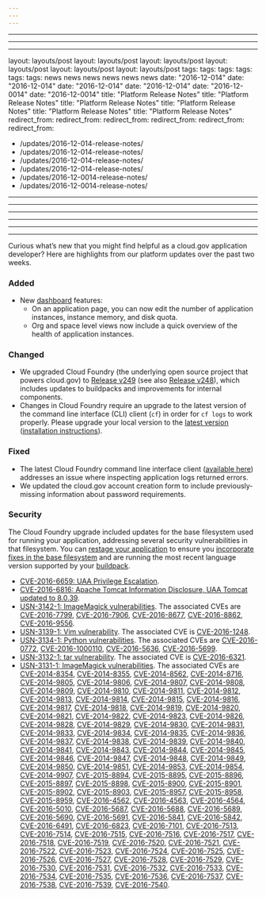 ```yaml
---
---
---
```

---
---
---
layout: layouts/post
layout: layouts/post
layout: layouts/post
layout: layouts/post
layout: layouts/post
layout: layouts/post
tags:
tags:
tags:
tags:
tags:
tags:
  news
  news
  news
  news
  news
  news
date: "2016-12-014"
date: "2016-12-014"
date: "2016-12-014"
date: "2016-12-014"
date: "2016-12-0014"
date: "2016-12-0014"
title: "Platform Release Notes"
title: "Platform Release Notes"
title: "Platform Release Notes"
title: "Platform Release Notes"
title: "Platform Release Notes"
title: "Platform Release Notes"
redirect_from:
redirect_from:
redirect_from:
redirect_from:
redirect_from:
redirect_from:
  - /updates/2016-12-014-release-notes/
  - /updates/2016-12-014-release-notes/
  - /updates/2016-12-014-release-notes/
  - /updates/2016-12-014-release-notes/
  - /updates/2016-12-0014-release-notes/
  - /updates/2016-12-0014-release-notes/
---
---
---
---
---
---

Curious what’s new that you might find helpful as a cloud.gov application developer? Here are highlights from our platform updates over the past two weeks.
<!--more-->

### Added
- New [dashboard](https://dashboard.fr.cloud.gov) features:
  - On an application page, you can now edit the number of application instances, instance memory, and disk quota.
  - Org and space level views now include a quick overview of the health of application instances.

### Changed
- We upgraded Cloud Foundry (the underlying open source project that powers cloud.gov) to [Release v249](https://github.com/cloudfoundry/cf-release/releases/tag/v249) (see also [Release v248](https://github.com/cloudfoundry/cf-release/releases/tag/v248)), which includes updates to buildpacks and improvements for internal components.
- Changes in Cloud Foundry require an upgrade to the latest version of the command line interface (CLI) client (`cf`) in order for `cf logs` to work properly. Please upgrade your local version to the [latest version](https://github.com/cloudfoundry/cli/releases/latest) ([installation instructions](https://docs.cloudfoundry.org/cf-cli/install-go-cli.html)).

### Fixed
- The latest Cloud Foundry command line interface client ([available here](https://github.com/cloudfoundry/cli/releases/latest)) addresses an issue where inspecting application logs returned errors.
- We updated the cloud.gov account creation form to include previously-missing information about password requirements.

### Security
The Cloud Foundry upgrade included updates for the base filesystem used for running your application, addressing several security vulnerabilities in that filesystem. You can [restage your application](https://cli.cloudfoundry.org/en-US/cf/restage.html) to ensure you [incorporate fixes in the base filesystem](https://docs.cloudfoundry.org/devguide/deploy-apps/stacks.html#cli-commands) and are running the most recent language version supported by your [buildpack](https://docs.cloudfoundry.org/buildpacks/).

- [CVE-2016-6659: UAA Privilege Escalation](https://pivotal.io/security/cve-2016-6659).
- [CVE-2016-6816: Apache Tomcat Information Disclosure, UAA Tomcat updated to 8.0.39](https://tomcat.apache.org/security-9.html).
- [USN-3142-1: ImageMagick vulnerabilities](https://www.ubuntu.com/usn/USN-3142-1/). The associated CVEs are [CVE-2016-7799](https://ubuntu.com/security/CVE-2016-7799), [CVE-2016-7906](https://ubuntu.com/security/CVE-2016-7906), [CVE-2016-8677](https://ubuntu.com/security/CVE-2016-8677), [CVE-2016-8862](https://ubuntu.com/security/CVE-2016-8862), [CVE-2016-9556](https://ubuntu.com/security/CVE-2016-9556).
- [USN-3139-1: Vim vulnerability](https://www.ubuntu.com/usn/USN-3139-1/). The associated CVE is [CVE-2016-1248](https://ubuntu.com/security/CVE-2016-1248).
- [USN-3134-1: Python vulnerabilities](https://www.ubuntu.com/usn/USN-3134-1/). The associated CVEs are [CVE-2016-0772](https://ubuntu.com/security/CVE-2016-0772), [CVE-2016-1000110](https://ubuntu.com/security/CVE-2016-1000110), [CVE-2016-5636](https://ubuntu.com/security/CVE-2016-5636), [CVE-2016-5699](https://ubuntu.com/security/CVE-2016-5699).
- [USN-3132-1: tar vulnerability](https://www.ubuntu.com/usn/USN-3132-1/). The associated CVE is [CVE-2016-6321](https://ubuntu.com/security/CVE-2016-6321).
- [USN-3131-1: ImageMagick vulnerabilities](https://www.ubuntu.com/usn/USN-3131-1/). The associated CVEs are [CVE-2014-8354](https://ubuntu.com/security/CVE-2014-8354), [CVE-2014-8355](https://ubuntu.com/security/CVE-2014-8355), [CVE-2014-8562](https://ubuntu.com/security/CVE-2014-8562), [CVE-2014-8716](https://ubuntu.com/security/CVE-2014-8716), [CVE-2014-9805](https://ubuntu.com/security/CVE-2014-9805), [CVE-2014-9806](https://ubuntu.com/security/CVE-2014-9806), [CVE-2014-9807](https://ubuntu.com/security/CVE-2014-9807), [CVE-2014-9808](https://ubuntu.com/security/CVE-2014-9808), [CVE-2014-9809](https://ubuntu.com/security/CVE-2014-9809), [CVE-2014-9810](https://ubuntu.com/security/CVE-2014-9810), [CVE-2014-9811](https://ubuntu.com/security/CVE-2014-9811), [CVE-2014-9812](https://ubuntu.com/security/CVE-2014-9812), [CVE-2014-9813](https://ubuntu.com/security/CVE-2014-9813), [CVE-2014-9814](https://ubuntu.com/security/CVE-2014-9814), [CVE-2014-9815](https://ubuntu.com/security/CVE-2014-9815), [CVE-2014-9816](https://ubuntu.com/security/CVE-2014-9816), [CVE-2014-9817](https://ubuntu.com/security/CVE-2014-9817), [CVE-2014-9818](https://ubuntu.com/security/CVE-2014-9818), [CVE-2014-9819](https://ubuntu.com/security/CVE-2014-9819), [CVE-2014-9820](https://ubuntu.com/security/CVE-2014-9820), [CVE-2014-9821](https://ubuntu.com/security/CVE-2014-9821), [CVE-2014-9822](https://ubuntu.com/security/CVE-2014-9822), [CVE-2014-9823](https://ubuntu.com/security/CVE-2014-9823), [CVE-2014-9826](https://ubuntu.com/security/CVE-2014-9826), [CVE-2014-9828](https://ubuntu.com/security/CVE-2014-9828), [CVE-2014-9829](https://ubuntu.com/security/CVE-2014-9829), [CVE-2014-9830](https://ubuntu.com/security/CVE-2014-9830), [CVE-2014-9831](https://ubuntu.com/security/CVE-2014-9831), [CVE-2014-9833](https://ubuntu.com/security/CVE-2014-9833), [CVE-2014-9834](https://ubuntu.com/security/CVE-2014-9834), [CVE-2014-9835](https://ubuntu.com/security/CVE-2014-9835), [CVE-2014-9836](https://ubuntu.com/security/CVE-2014-9836), [CVE-2014-9837](https://ubuntu.com/security/CVE-2014-9837), [CVE-2014-9838](https://ubuntu.com/security/CVE-2014-9838), [CVE-2014-9839](https://ubuntu.com/security/CVE-2014-9839), [CVE-2014-9840](https://ubuntu.com/security/CVE-2014-9840), [CVE-2014-9841](https://ubuntu.com/security/CVE-2014-9841), [CVE-2014-9843](https://ubuntu.com/security/CVE-2014-9843), [CVE-2014-9844](https://ubuntu.com/security/CVE-2014-9844), [CVE-2014-9845](https://ubuntu.com/security/CVE-2014-9845), [CVE-2014-9846](https://ubuntu.com/security/CVE-2014-9846), [CVE-2014-9847](https://ubuntu.com/security/CVE-2014-9847), [CVE-2014-9848](https://ubuntu.com/security/CVE-2014-9848), [CVE-2014-9849](https://ubuntu.com/security/CVE-2014-9849), [CVE-2014-9850](https://ubuntu.com/security/CVE-2014-9850), [CVE-2014-9851](https://ubuntu.com/security/CVE-2014-9851), [CVE-2014-9853](https://ubuntu.com/security/CVE-2014-9853), [CVE-2014-9854](https://ubuntu.com/security/CVE-2014-9854), [CVE-2014-9907](https://ubuntu.com/security/CVE-2014-9907), [CVE-2015-8894](https://ubuntu.com/security/CVE-2015-8894), [CVE-2015-8895](https://ubuntu.com/security/CVE-2015-8895), [CVE-2015-8896](https://ubuntu.com/security/CVE-2015-8896), [CVE-2015-8897](https://ubuntu.com/security/CVE-2015-8897), [CVE-2015-8898](https://ubuntu.com/security/CVE-2015-8898), [CVE-2015-8900](https://ubuntu.com/security/CVE-2015-8900), [CVE-2015-8901](https://ubuntu.com/security/CVE-2015-8901), [CVE-2015-8902](https://ubuntu.com/security/CVE-2015-8902), [CVE-2015-8903](https://ubuntu.com/security/CVE-2015-8903), [CVE-2015-8957](https://ubuntu.com/security/CVE-2015-8957), [CVE-2015-8958](https://ubuntu.com/security/CVE-2015-8958), [CVE-2015-8959](https://ubuntu.com/security/CVE-2015-8959), [CVE-2016-4562](https://ubuntu.com/security/CVE-2016-4562), [CVE-2016-4563](https://ubuntu.com/security/CVE-2016-4563), [CVE-2016-4564](https://ubuntu.com/security/CVE-2016-4564), [CVE-2016-5010](https://ubuntu.com/security/CVE-2016-5010), [CVE-2016-5687](https://ubuntu.com/security/CVE-2016-5687), [CVE-2016-5688](https://ubuntu.com/security/CVE-2016-5688), [CVE-2016-5689](https://ubuntu.com/security/CVE-2016-5689), [CVE-2016-5690](https://ubuntu.com/security/CVE-2016-5690), [CVE-2016-5691](https://ubuntu.com/security/CVE-2016-5691), [CVE-2016-5841](https://ubuntu.com/security/CVE-2016-5841), [CVE-2016-5842](https://ubuntu.com/security/CVE-2016-5842), [CVE-2016-6491](https://ubuntu.com/security/CVE-2016-6491), [CVE-2016-6823](https://ubuntu.com/security/CVE-2016-6823), [CVE-2016-7101](https://ubuntu.com/security/CVE-2016-7101), [CVE-2016-7513](https://ubuntu.com/security/CVE-2016-7513), [CVE-2016-7514](https://ubuntu.com/security/CVE-2016-7514), [CVE-2016-7515](https://ubuntu.com/security/CVE-2016-7515), [CVE-2016-7516](https://ubuntu.com/security/CVE-2016-7516), [CVE-2016-7517](https://ubuntu.com/security/CVE-2016-7517), [CVE-2016-7518](https://ubuntu.com/security/CVE-2016-7518), [CVE-2016-7519](https://ubuntu.com/security/CVE-2016-7519), [CVE-2016-7520](https://ubuntu.com/security/CVE-2016-7520), [CVE-2016-7521](https://ubuntu.com/security/CVE-2016-7521), [CVE-2016-7522](https://ubuntu.com/security/CVE-2016-7522), [CVE-2016-7523](https://ubuntu.com/security/CVE-2016-7523), [CVE-2016-7524](https://ubuntu.com/security/CVE-2016-7524), [CVE-2016-7525](https://ubuntu.com/security/CVE-2016-7525), [CVE-2016-7526](https://ubuntu.com/security/CVE-2016-7526), [CVE-2016-7527](https://ubuntu.com/security/CVE-2016-7527), [CVE-2016-7528](https://ubuntu.com/security/CVE-2016-7528), [CVE-2016-7529](https://ubuntu.com/security/CVE-2016-7529), [CVE-2016-7530](https://ubuntu.com/security/CVE-2016-7530), [CVE-2016-7531](https://ubuntu.com/security/CVE-2016-7531), [CVE-2016-7532](https://ubuntu.com/security/CVE-2016-7532), [CVE-2016-7533](https://ubuntu.com/security/CVE-2016-7533), [CVE-2016-7534](https://ubuntu.com/security/CVE-2016-7534), [CVE-2016-7535](https://ubuntu.com/security/CVE-2016-7535), [CVE-2016-7536](https://ubuntu.com/security/CVE-2016-7536), [CVE-2016-7537](https://ubuntu.com/security/CVE-2016-7537), [CVE-2016-7538](https://ubuntu.com/security/CVE-2016-7538), [CVE-2016-7539](https://ubuntu.com/security/CVE-2016-7539), [CVE-2016-7540](https://ubuntu.com/security/CVE-2016-7540).

